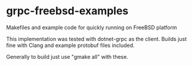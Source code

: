 # grpc-freebsd-examples
Makefiles and example code for quickly running on FreeBSD platform

This implementation was tested with dotnet-grpc as the client. Builds just fine with Clang and example protobuf files included.

Generally to build just use "gmake all" with these.
